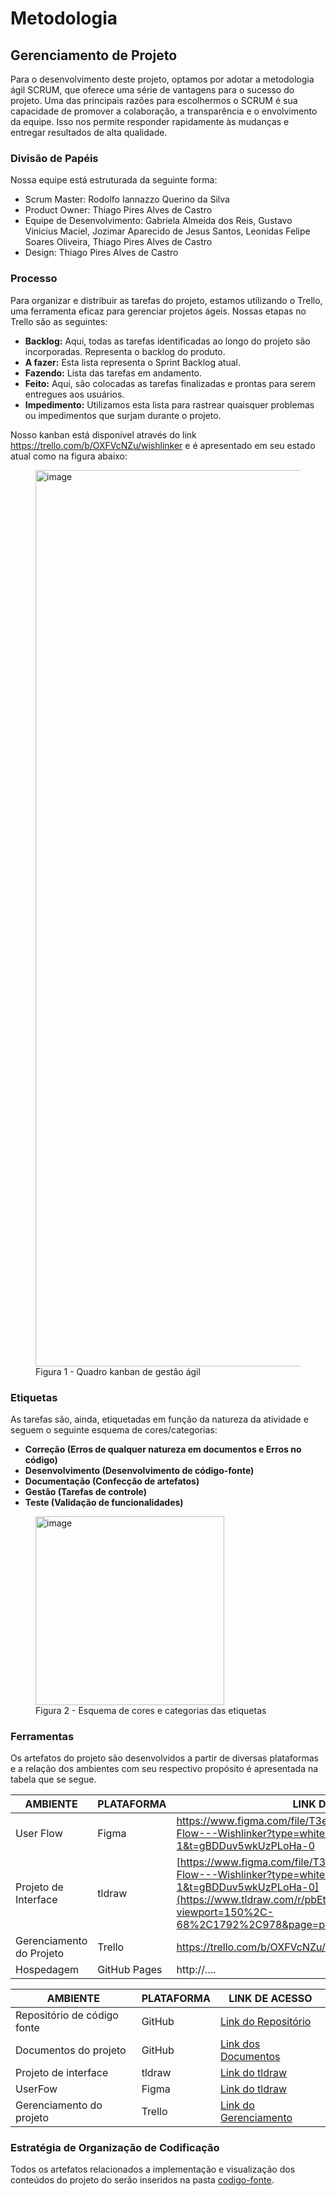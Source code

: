 
# Metodologia

## Gerenciamento de Projeto
Para o desenvolvimento deste projeto, optamos por adotar a metodologia ágil SCRUM, que oferece uma série de vantagens para o sucesso do projeto. Uma das principais razões para escolhermos o SCRUM é sua capacidade de promover a colaboração, a transparência e o envolvimento da equipe. Isso nos permite responder rapidamente às mudanças e entregar resultados de alta qualidade.

### Divisão de Papéis

Nossa equipe está estruturada da seguinte forma:

- Scrum Master: Rodolfo Iannazzo Querino da Silva
- Product Owner: Thiago Pires Alves de Castro
- Equipe de Desenvolvimento: Gabriela Almeida dos Reis, Gustavo Vinicius Maciel, Jozimar Aparecido de Jesus Santos, Leonidas Felipe Soares Oliveira, Thiago Pires Alves de Castro
- Design: Thiago Pires Alves de Castro

### Processo

Para organizar e distribuir as tarefas do projeto, estamos utilizando o Trello, uma ferramenta eficaz para gerenciar projetos ágeis. Nossas etapas no Trello são as seguintes:

- **Backlog:** Aqui, todas as tarefas identificadas ao longo do projeto são incorporadas. Representa o backlog do produto.
- **A fazer:** Esta lista representa o Sprint Backlog atual.
- **Fazendo:** Lista das tarefas em andamento.
- **Feito:** Aqui, são colocadas as tarefas finalizadas e prontas para serem entregues aos usuários.
- **Impedimento:** Utilizamos esta lista para rastrear quaisquer problemas ou impedimentos que surjam durante o projeto.

Nosso kanban está disponível através do link https://trello.com/b/OXFVcNZu/wishlinker e é apresentado em seu estado atual como na figura abaixo:
<figure> 
  <img width="1434" alt="image" src="https://github.com/ICEI-PUC-Minas-PMV-ADS/pmv-ads-2023-2-e1-proj-web-t8-pmv-ads-2023-2-e1-projwishlinker/assets/3586967/ec69243d-2683-43c9-8e3a-8e81d8b35f0a">
<figcaption>Figura 1 - Quadro kanban de gestão ágil</figcaption>
</figure> 

### Etiquetas
<p>As tarefas são, ainda, etiquetadas em função da natureza da atividade e seguem o seguinte esquema de cores/categorias:</p>

- **Correção (Erros de qualquer natureza em documentos e Erros no código)**
- **Desenvolvimento (Desenvolvimento de código-fonte)**
- **Documentação (Confecção de artefatos)**
- **Gestão (Tarefas de controle)**
- **Teste (Validação de funcionalidades)**

<figure> 
  <img width="302" alt="image" src="https://github.com/ICEI-PUC-Minas-PMV-ADS/pmv-ads-2023-2-e1-proj-web-t8-pmv-ads-2023-2-e1-projwishlinker/assets/3586967/4fe8ce05-1539-40e3-8ecc-4dfe9015dc26">
    <figcaption>Figura 2 - Esquema de cores e categorias das etiquetas</figcaption>
</figure> 
  
### Ferramentas

Os artefatos do projeto são desenvolvidos a partir de diversas plataformas e a relação dos ambientes com seu respectivo propósito é apresentada na tabela que se segue.

| AMBIENTE                            | PLATAFORMA                         | LINK DE ACESSO                         |
|-------------------------------------|------------------------------------|----------------------------------------|
| User Flow                           | Figma                              | https://www.figma.com/file/T3el0CrU3H2x7xXUMJvpeP/User-Flow---Wishlinker?type=whiteboard&node-id=0-1&t=gBDDuv5wkUzPLoHa-0 |
| Projeto de Interface                | tldraw                             | [https://www.figma.com/file/T3el0CrU3H2x7xXUMJvpeP/User-Flow---Wishlinker?type=whiteboard&node-id=0-1&t=gBDDuv5wkUzPLoHa-0](https://www.tldraw.com/r/pbEtfipHKyswZwyKtz_o0?viewport=150%2C-68%2C1792%2C978&page=page%3AofvUITDb5Fjtw52TOednZ) |
| Gerenciamento do Projeto            | Trello                             | https://trello.com/b/OXFVcNZu/wishlinker  |
| Hospedagem                          | GitHub Pages                       | http://....                            |

| AMBIENTE                    | PLATAFORMA | LINK DE ACESSO                                              |
|-----------------------------|------------|-------------------------------------------------------------|
| Repositório de código fonte | GitHub     | [Link do Repositório](https://github.com/ICEI-PUC-Minas-PMV-ADS/pmv-ads-2023-2-e1-proj-web-t8-pmv-ads-2023-2-e1-projwishlinker) |
| Documentos do projeto       | GitHub     | [Link dos Documentos](https://github.com/ICEI-PUC-Minas-PMV-ADS/pmv-ads-2023-2-e1-proj-web-t8-pmv-ads-2023-2-e1-projwishlinker/tree/main/documentos)  |
| Projeto de interface        | tldraw     | [Link do tldraw](https://www.tldraw.com/r/pbEtfipHKyswZwyKtz_o0?viewport=150%2C-68%2C1792%2C978&page=page%3AofvUITDb5Fjtw52TOednZ)       |
| UserFow                     | Figma      | [Link do tldraw](https://www.figma.com/file/T3el0CrU3H2x7xXUMJvpeP/User-Flow---Wishlinker?type=whiteboard&node-id=0-1&t=gBDDuv5wkUzPLoHa-0)       |
| Gerenciamento do projeto    | Trello     | [Link do Gerenciamento](https://trello.com/b/OXFVcNZu/wishlinker) |

### Estratégia de Organização de Codificação 

Todos os artefatos relacionados a implementação e visualização dos conteúdos do projeto do serão inseridos na pasta [codigo-fonte]([http://https://github.com/ICEI-PUC-Minas-PMV-ADS/WebApplicationProject-Template-v2/tree/main/codigo-fonte](https://github.com/ICEI-PUC-Minas-PMV-ADS/pmv-ads-2023-2-e1-proj-web-t8-pmv-ads-2023-2-e1-projwishlinker/tree/main/codigo-fonte)).
